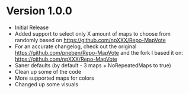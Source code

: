 # Version 1.0.0
- Initial Release
- Added support to select only X amount of maps to choose from randomly based on https://github.com/npXXX/Repo-MapVote
- For an accurate changelog, check out the original https://github.com/pneben/Repo-MapVote and the fork I based it on: https://github.com/npXXX/Repo-MapVote
- Saner defaults (by default - 3 maps + NoRepeatedMaps to true)
- Clean up some of the code
- More supported maps for colors
- Changed up some visuals